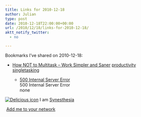 ```yaml
---
title: Links for 2010-12-18
author: Julian
type: post
date: 2010-12-18T22:00:00+00:00
url: /2010/12/18/links-for-2010-12-18/
aktt_notify_twitter:
  - no

---
```

Bookmarks I&#8217;ve shared on 2010-12-18:

  * [How NOT to Multitask &ndash; Work Simpler and Saner][1] 
    [productivity][2] [singletasking][3] </li> 
    
      * [500 Internal Server Error][4]  
        500 Internal Server Error  
        none</ul> 
    
    <p class="deliciouslink">
      <a href="https://del.icio.us/synesthesia" title="See all my bookmarks on del.icio.us"><img src="https://www.synesthesia.co.uk/images/deliciousicon.jpg" alt="Delicious icon" /></a>&nbsp;I am <a href="https://del.icio.us/synesthesia" title="See all my bookmarks on del.icio.us">Synesthesia</a>
    </p>
    
    <p class="deliciouslink">
      <a href="https://del.icio.us/network?add=synesthesia" title="Add me to your del.icio.us network"><img src="https://www.synesthesia.co.uk/images/add.gif" alt="" /></a>&nbsp;<a href="https://del.icio.us/network?add=synesthesia" title="Add me to your del.icio.us network">Add me to your network</a>
    </p>

 [1]: https://zenhabits.net/how-not-to-multitask-work-simpler-and
 [2]: https://delicious.com/synesthesia/productivity
 [3]: https://delicious.com/synesthesia/singletasking
 [4]: https://feeds.delicious.com/v2/rss/synesthesia